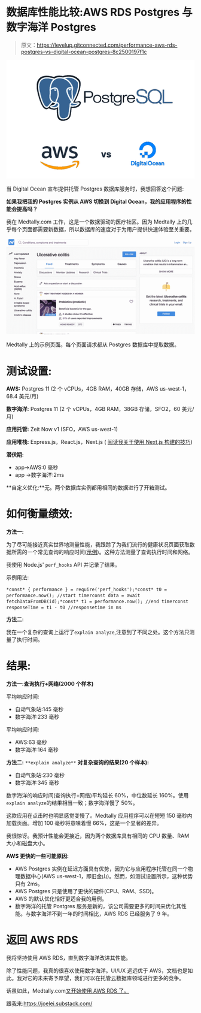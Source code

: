 # 数据库性能比较:AWS RDS Postgres 与数字海洋 Postgres

> 原文：<https://levelup.gitconnected.com/performance-aws-rds-postgres-vs-digital-ocean-postgres-8c2500197f1c>

![](img/e813e07c9d85d72f621a65ae4c17a50f.png)

当 Digital Ocean 宣布提供托管 Postgres 数据库服务时，我想回答这个问题:

**如果我把我的 Postgres 实例从 AWS 切换到 Digital Ocean，我的应用程序的性能会提高吗？**

我在 Medtally.com 工作，这是一个数据驱动的医疗社区。因为 Medtally 上的几乎每个页面都需要新数据，所以数据库的速度对于为用户提供快速体验至关重要。

![](img/21f2706a16811d3fff04159caf0060ab.png)

Medtally 上的示例页面。每个页面请求都从 Postgres 数据库中提取数据。

# **测试设置:**

**AWS:** Postgres 11 (2 个 vCPUs，4GB RAM，40GB 存储，AWS us-west-1，68.4 美元/月)

**数字海洋:** Postgres 11 (2 个 vCPUs，4GB RAM，38GB 存储，SFO2，60 美元/月)

**应用托管:** Zeit Now v1 (SFO，AWS us-west-1)

**应用堆栈:** Express.js，React.js，Next.js ( [阅读我关于使用 Next.js 构建的技巧](/6-tips-using-next-js-for-your-next-web-app-e3f056fa46?source=friends_link&sk=03f988ac7259a65191d3eaf752dbc370))

**潜伏期:**

*   app→AWS:0 毫秒
*   app →数字海洋:2ms

**自定义优化:**无。两个数据库实例都用相同的数据进行了开箱测试。

# **如何衡量绩效:**

**方法一:**

为了尽可能接近真实世界地测量性能，我跟踪了为我们流行的健康状况页面获取数据所需的一个常见查询的响应时间([示例](https://medtally.com/condition/ulcerative-colitis))。这种方法测量了查询执行时间和网络。

我使用 Node.js' `perf_hooks` API 并记录了结果。

示例用法:

```
*const* { performance } = require('perf_hooks');*const* t0 = performance.now(); //start timerconst data = await fetchDataFromDB(id);*const* t1 = performance.now(); //end timerconst responseTime = t1 - t0 //responsetime in ms
```

**方法二:**

我在一个复杂的查询上运行了`explain analyze`,注意到了不同之处。这个方法只测量了执行时间。

# **结果:**

**方法一:查询执行+网络(2000 个样本)**

平均响应时间:

*   自动气象站:145 毫秒
*   数字海洋:233 毫秒

平均响应时间:

*   AWS:63 毫秒
*   数字海洋:164 毫秒

**方法二:** `**explain analyze**` **对复杂查询的结果(20 个样本):**

*   自动气象站:230 毫秒
*   数字海洋:345 毫秒

数字海洋的响应时间(查询执行+网络)平均延长 60%，中位数延长 160%。使用`explain analyze`的结果相当一致；数字海洋慢了 50%。

这款应用在点击时也明显感觉变慢了。Medtally 应用程序可以在短短 150 毫秒内加载页面。增加 100 毫秒将意味着慢 66%，这是一个显著的差异。

我很惊讶。我预计性能会更接近，因为两个数据库具有相同的 CPU 数量、RAM 大小和磁盘大小。

**AWS 更快的一些可能原因:**

*   AWS Postgres 实例在延迟方面具有优势，因为它与应用程序托管在同一个物理数据中心(AWS us-west-1，即旧金山)。然而，如测试设置所示，这种优势只有 2ms。
*   AWS Postgres 只是使用了更快的硬件(CPU、RAM、SSD)。
*   AWS 的默认优化恰好更适合我的用例。
*   数字海洋的托管 Postgres 服务是新的，该公司需要更多的时间来优化其性能。与数字海洋不到一年的时间相比，AWS RDS 已经服务了 9 年。

# 返回 AWS RDS

我将坚持使用 AWS RDS，直到数字海洋改进其性能。

除了性能问题，我真的很喜欢使用数字海洋。UI/UX 远远优于 AWS，文档也是如此。我对它的未来寄予厚望，我们可以在托管云数据库领域进行更多的竞争。

话虽如此，Medtally.com[又开始使用 AWS RDS 了。](https://medtally.com)

跟我来:https://joelei.substack.com/